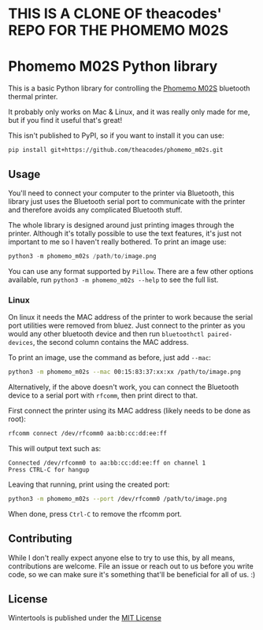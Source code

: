 # THIS IS A CLONE OF theacodes' REPO FOR THE PHOMEMO M02S

# Phomemo M02S Python library

This is a basic Python library for controlling the [Phomemo M02S](https://phomemo.com/collections/phomemo-m02s) bluetooth thermal printer.

It probably only works on Mac & Linux, and it was really only made for me, but if you find it useful that's great!

This isn't published to PyPI, so if you want to install it you can use:

```
pip install git+https://github.com/theacodes/phomemo_m02s.git
```

## Usage

You'll need to connect your computer to the printer via Bluetooth, this library just uses the Bluetooth serial port to communicate with the printer and therefore avoids any complicated Bluetooth stuff.

The whole library is designed around just printing images through the printer. Although it's totally possible to use the text features, it's just not important to me so I haven't really bothered. To print an image use:

```python
python3 -m phomemo_m02s /path/to/image.png
```

You can use any format supported by `Pillow`. There are a few other options available, run `python3 -m phomemo_m02s --help` to see the full list.

### Linux

On linux it needs the MAC address of the printer to work because the serial port utilities were removed from bluez.
Just connect to the printer as you would any other bluetooth device and then run `bluetoothctl paired-devices`, the second column contains the MAC address.

To print an image, use the command as before, just add `--mac`:

```sh
python3 -m phomemo_m02s --mac 00:15:83:37:xx:xx /path/to/image.png
```

Alternatively, if the above doesn't work, you can connect the
Bluetooth device to a serial port with `rfcomm`, then print direct
to that.

First connect the printer using its MAC address (likely needs to
be done as root):

```sh
rfcomm connect /dev/rfcomm0 aa:bb:cc:dd:ee:ff
```

This will output text such as:

```
Connected /dev/rfcomm0 to aa:bb:cc:dd:ee:ff on channel 1
Press CTRL-C for hangup
```

Leaving that running, print using the created port:

```sh
python3 -m phomemo_m02s --port /dev/rfcomm0 /path/to/image.png
```

When done, press `Ctrl-C` to remove the rfcomm port.


## Contributing

While I don't really expect anyone else to try to use this, by all means, contributions are welcome. File an issue or reach out to us before you write code, so we can make sure it's something that'll be beneficial for all of us. :)

## License

Wintertools is published under the [MIT License](LICENSE)
